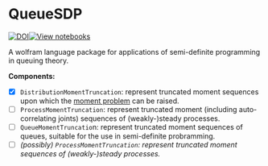 # QueueSDP
[![DOI](https://zenodo.org/badge/345304982.svg)](https://zenodo.org/badge/latestdoi/345304982)[![View notebooks](https://wolfr.am/HAAhzkRq)](https://wolfr.am/TPaqP8aH)

A wolfram language package for applications of semi-definite programming in queuing theory.

**Components:**
- [x] `DistributionMomentTruncation`: represent truncated moment sequences upon which the [moment problem](https://en.wikipedia.org/wiki/Moment_problem) can be raised.
- [ ] `ProcessMomentTruncation`: represent truncated moment (including auto-correlating joints) sequences of (weakly-)steady processes.
- [ ] `QueueMomentTruncatio`n: represent truncated moment sequences of queues, suitable for the use in semi-definite probramming.
- [ ] _(possibly) `ProcessMomentTruncation`: represent truncated moment sequences of (weakly-)steady processes._
